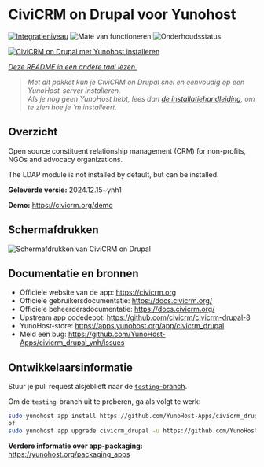<!--
NB: Deze README is automatisch gegenereerd door <https://github.com/YunoHost/apps/tree/master/tools/readme_generator>
Hij mag NIET handmatig aangepast worden.
-->

# CiviCRM on Drupal voor Yunohost

[![Integratieniveau](https://apps.yunohost.org/badge/integration/civicrm_drupal)](https://ci-apps.yunohost.org/ci/apps/civicrm_drupal/)
![Mate van functioneren](https://apps.yunohost.org/badge/state/civicrm_drupal)
![Onderhoudsstatus](https://apps.yunohost.org/badge/maintained/civicrm_drupal)

[![CiviCRM on Drupal met Yunohost installeren](https://install-app.yunohost.org/install-with-yunohost.svg)](https://install-app.yunohost.org/?app=civicrm_drupal)

*[Deze README in een andere taal lezen.](./ALL_README.md)*

> *Met dit pakket kun je CiviCRM on Drupal snel en eenvoudig op een YunoHost-server installeren.*  
> *Als je nog geen YunoHost hebt, lees dan [de installatiehandleiding](https://yunohost.org/install), om te zien hoe je 'm installeert.*

## Overzicht

Open source constituent relationship management (CRM) for non-profits, NGOs and advocacy organizations.

The LDAP module is not installed by default, but can be installed.


**Geleverde versie:** 2024.12.15~ynh1

**Demo:** <https://civicrm.org/demo>

## Schermafdrukken

![Schermafdrukken van CiviCRM on Drupal](./doc/screenshots/screenshot.png)

## Documentatie en bronnen

- Officiele website van de app: <https://civicrm.org>
- Officiele gebruikersdocumentatie: <https://docs.civicrm.org/>
- Officiele beheerdersdocumentatie: <https://docs.civicrm.org/>
- Upstream app codedepot: <https://github.com/civicrm/civicrm-drupal-8>
- YunoHost-store: <https://apps.yunohost.org/app/civicrm_drupal>
- Meld een bug: <https://github.com/YunoHost-Apps/civicrm_drupal_ynh/issues>

## Ontwikkelaarsinformatie

Stuur je pull request alsjeblieft naar de [`testing`-branch](https://github.com/YunoHost-Apps/civicrm_drupal_ynh/tree/testing).

Om de `testing`-branch uit te proberen, ga als volgt te werk:

```bash
sudo yunohost app install https://github.com/YunoHost-Apps/civicrm_drupal_ynh/tree/testing --debug
of
sudo yunohost app upgrade civicrm_drupal -u https://github.com/YunoHost-Apps/civicrm_drupal_ynh/tree/testing --debug
```

**Verdere informatie over app-packaging:** <https://yunohost.org/packaging_apps>
